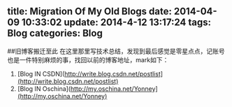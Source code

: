 title: Migration Of My Old Blogs
date: 2014-04-09 10:33:02
update: 2014-4-12 13:17:24
tags: Blog
categories: Blog
---

##旧博客搬迁至此
在这里那里写技术总结，发现到最后感觉是零星点点，记账号也是一件特别麻烦的事，找回以前的博客地址，mark如下：

1. [Blog IN CSDN](http://write.blog.csdn.net/postlist](http://write.blog.csdn.net/postlist)
2. [Blog IN Oschina](http://my.oschina.net/Yonney](http://my.oschina.net/Yonney)




